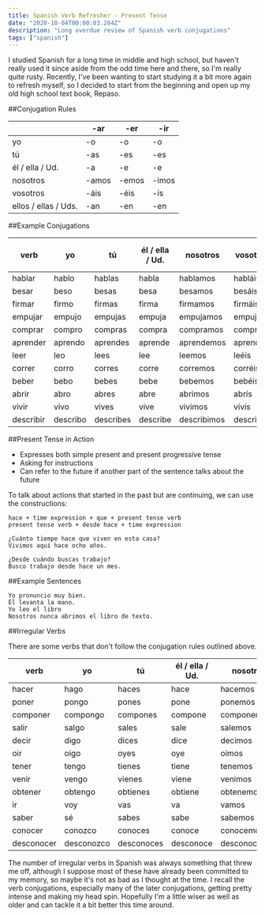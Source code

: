 ```yaml
---
title: Spanish Verb Refresher - Present Tense
date: "2020-10-04T00:00:03.284Z"
description: "Long overdue review of Spanish verb conjugations"
tags: ["spanish"]
---
```


I studied Spanish for a long time in middle and high school, but haven't really used it
since aside from the odd time here and there, so I'm really quite rusty.  Recently, I've
been wanting to start studying it a bit more again to refresh myself, so I decided to
start from the beginning and open up my old high school text book, Repaso.

##Conjugation Rules

| | -ar | -er | -ir |
|----|----|----|----|
| yo | -o | -o | -o |
| tú | -as | -es | -es |
| él / ella / Ud. | -a | -e | -e |
| nosotros | -amos | -emos | -imos |
| vosotros | -áis | -éis | -ís |
| ellos / ellas / Uds. | -an | -en | -en |

##Example Conjugations

| verb | yo | tú | él / ella / Ud. | nosotros | vosotros | ellos / ellas / Uds. |
|------|----|----|-----------------|----------|----------|----------------------|
| hablar | hablo | hablas | habla | hablamos | habláis | hablan |
| besar | beso | besas | besa | besamos | besáis | besan |
| firmar | firmo | firmas | firma | firmamos | firmáis | firman |
| empujar | empujo | empujas | empuja | empujamos | empujáis | empujan |
| comprar | compro | compras | compra | compramos | compráis | compran |
| aprender | aprendo | aprendes | aprende | aprendemos | aprendéis | aprenden |
| leer | leo | lees | lee | leemos | leéis | leen |
| correr | corro | corres | corre | corremos | corréis | corren |
| beber | bebo | bebes | bebe | bebemos | bebéis | beben |
| abrir | abro | abres | abre | abrimos | abrís | abren |
| vivir | vivo | vives | vive | vivimos | vivís | viven |
| describir | describo | describes | describe | describimos | describís | describen |

##Present Tense in Action

- Expresses both simple present and present progressive tense
- Asking for instructions
- Can refer to the future if another part of the sentence talks about the future

To talk about actions that started in the past but are continuing, we can use the constructions:

	hace + time expression + que + present tense verb
	present tense verb + desde hace + time expression

	¿Cuánto tiempe hace que viven en esta casa?
	Vivimos aquí hace ocho años.

	¿Desde cuándo buscas trabajo?
	Busco trabajo desde hace un mes.

##Example Sentences

	Yo pronuncio muy bien.
	Él levanta la mano.
	Yo leo el libro
	Nosotros nunca abrimos el libro de texto.

##Irregular Verbs

There are some verbs that don't follow the conjugation rules outlined above.

| verb | yo | tú | él / ella / Ud. | nosotros | vosotros | ellos / ellas / Uds. |
|------|----|----|-----------------|----------|----------|----------------------|
| hacer | hago | haces | hace | hacemos | hacéis | hacen |
| poner | pongo | pones | pone | ponemos | ponéis | ponen |
| componer | compongo | compones | compone | componemos | componéis | componen |
| salir | salgo | sales  | sale | salemos | salís | salen |
| decir | digo | dices | dice | decimos | decís | dicen |
| oir | oigo | oyes | oye | oímos | oís | oyen |
| tener | tengo | tienes | tiene | tenemos | tenéis | tienen |
| venir | vengo | vienes | viene | venimos | venís | vienen |
| obtener | obtengo | obtienes | obtiene | obtenemos | obtenéis | obtienen |
| ir | voy | vas | va | vamos | vais | van |
| saber | sé | sabes | sabe | sabemos | sabéis | saben |
| conocer | conozco | conoces | conoce | conocemos | conocéis | conocen |
| desconocer | desconozco | desconoces | desconoce | desconocemos | desconocéis | desconocen |

The number of irregular verbs in Spanish was always something that threw me off, although
I suppose most of these have already been committed to my memory, so maybe it's not as bad
as I thought at the time.  I recall the verb conjugations, especially many of the later
conjugations, getting pretty intense and making my head spin.  Hopefully I'm a little wiser
as well as older and can tackle it a bit better this time around.